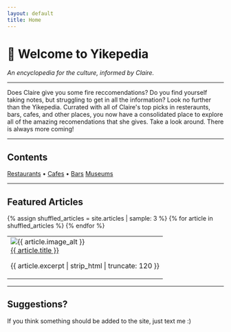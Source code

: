 ```yaml
---
layout: default
title: Home
---
```



# 🐸 Welcome to **Yikepedia**

_An encyclopedia for the culture, informed by Claire._

---

Does Claire give you some fire reccomendations? Do you find yourself taking notes, but struggling to get in all the information? Look no further than the Yikepedia. Currated with all of Claire's top picks in resteraunts, bars, cafes, and other places, you now have a consolidated place to explore all of the amazing recomendations that she gives. Take a look around. There is always more coming!

---

## Contents

<div class="sections-nav">
  <a class="section-link" href="{{ '/articles/restaraunts' | relative_url }}"> Restaurants</a> •
  <a class="section-link" href="{{ '/articles/cafes' | relative_url }}"> Cafes</a> •
  <a class="section-link" href="{{ '/articles/bars' | relative_url }}"> Bars</a>
  <a class="section-link" href="{{ '/articles/museums' | relative_url }}"> Museums</a>
</div>

---

## Featured Articles

<table class="featured-table">
  <tr>
    {% assign shuffled_articles = site.articles | sample: 3 %}
    {% for article in shuffled_articles %}
    <td>
      <img src="{{ article.image | relative_url }}" alt="{{ article.image_alt }}">
      <div class="caption">
        <a href="{{ article.url | relative_url }}">{{ article.title }}</a>
      </div>
      <p>{{ article.excerpt | strip_html | truncate: 120 }}</p>
    </td>
    {% endfor %}
  </tr>
</table>



---

## Suggestions?

If you think something should be added to the site, just text me :)
